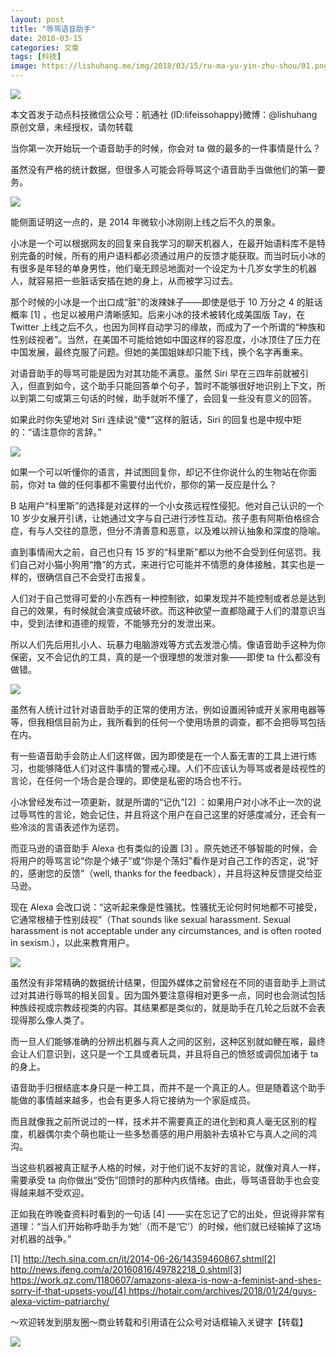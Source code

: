 ```yaml
---
layout: post
title: "辱骂语音助手"
date: 2018-03-15
categories: 文章
tags: [科技]
image: https://lishuhang.me/img/2018/03/15/ru-ma-yu-yin-zhu-shou/01.png
---
```


![](https://mmbiz.qpic.cn/mmbiz_jpg/AdRKyBVLoHIXhicOq4jJ2ypMxCY6ZvMuBPAJ6MR1eZnciaq08lCFs0E365a6ibq2A9JpjABosPnjGSolZ1Tco4HAA/640?wx_fmt=jpeg)

本文首发于动点科技微信公众号：航通社 (ID:lifeissohappy)微博：@lishuhang原创文章，未经授权，请勿转载

当你第一次开始玩一个语音助手的时候，你会对 ta 做的最多的一件事情是什么？

虽然没有严格的统计数据，但很多人可能会将辱骂这个语音助手当做他们的第一要务。

![](https://lishuhang.me/img/2018/03/15/ru-ma-yu-yin-zhu-shou/01.png)

能侧面证明这一点的，是 2014 年微软小冰刚刚上线之后不久的景象。

小冰是一个可以根据网友的回复来自我学习的聊天机器人，在最开始语料库不是特别完备的时候，所有的用户语料都必须通过用户的反馈才能获取。而当时玩小冰的有很多是年轻的单身男性，他们毫无顾忌地面对一个设定为十几岁女学生的机器人，就容易把一些脏话安插在她的身上，从而被学习过去。

那个时候的小冰是一个出口成“脏”的泼辣妹子——即使是低于 10 万分之 4 的脏话概率 [1] ，也足以被用户清晰感知。后来小冰的技术被转化成美国版 Tay，在 Twitter 上线之后不久，也因为同样自动学习的缘故，而成为了一个所谓的“种族和性别歧视者”。当然，在美国不可能给她如中国这样的容忍度，小冰顶住了压力在中国发展，最终克服了问题。但她的美国姐妹却只能下线，换个名字再重来。

对语音助手的辱骂可能是因为对其功能不满意。虽然 Siri 早在三四年前就被引入，但直到如今，这个助手只能回答单个句子，暂时不能够很好地识别上下文，所以到第二句或第三句话的时候，助手就听不懂了，会回复一些没有意义的回答。

如果此时你失望地对 Siri 连续说“傻*”这样的脏话，Siri 的回复也是中规中矩的：“请注意你的言辞。”

![](https://lishuhang.me/img/2018/03/15/ru-ma-yu-yin-zhu-shou/02.png)

如果一个可以听懂你的语言，并试图回复你，却记不住你说什么的生物站在你面前，你对 ta 做的任何事都不需要付出代价，那你的第一反应是什么？

B 站用户“科里斯”的选择是对这样的一个小女孩远程性侵犯。他对自己认识的一个 10 岁少女展开引诱，让她通过文字与自己进行涉性互动。孩子患有阿斯伯格综合症，有与人交往的意愿，但分不清善意和恶意，以及难以辨认抽象和深度的隐喻。

直到事情闹大之前，自己也只有 15 岁的“科里斯”都以为他不会受到任何惩罚。我们自己对小猫小狗用“撸”的方式，来进行它可能并不情愿的身体接触，其实也是一样的，很确信自己不会受打击报复。

人们对于自己觉得可爱的小东西有一种控制欲，如果发现并不能控制或者总是达到自己的效果，有时候就会演变成破坏欲。而这种欲望一直都隐藏于人们的潜意识当中，受到法律和道德的规管，不能够充分的发泄出来。

所以人们先后用扎小人、玩暴力电脑游戏等方式去发泄心情。像语音助手这种为你保密，又不会记仇的工具，真的是一个很理想的发泄对象——即使 ta 什么都没有做错。

![](https://lishuhang.me/img/2018/03/15/ru-ma-yu-yin-zhu-shou/03.png)

虽然有人统计过针对语音助手的正常的使用方法，例如设置闹钟或开关家用电器等等，但我相信目前为止，我所看到的任何一个使用场景的调查，都不会把辱骂包括在内。

有一些语音助手会防止人们这样做，因为即使是在一个人畜无害的工具上进行练习，也能够降低人们对这件事情的警戒心理。人们不应该认为辱骂或者是歧视性的言论，在任何一个场合是合理的。即使是私密的场合也不行。

小冰曾经发布过一项更新，就是所谓的“记仇”[2] ：如果用户对小冰不止一次的说过辱骂性的言论，她会记住，并且将这个用户在自己这里的好感度减分，还会有一些冷淡的言语表述作为惩罚。

而亚马逊的语音助手 Alexa 也有类似的设置 [3] 。原先她还不够智能的时候，会将用户的辱骂言论“你是个婊子”或“你是个荡妇”看作是对自己工作的否定，说“好的，感谢您的反馈”（well, thanks for the feedback），并且将这种反馈提交给亚马逊。

现在 Alexa 会改口说：“这听起来像是性骚扰。性骚扰无论何时何地都不可接受，它通常根植于性别歧视”（That sounds like sexual harassment. Sexual harassment is not acceptable under any circumstances, and is often rooted in sexism.），以此来教育用户。

![](https://lishuhang.me/img/2018/03/15/ru-ma-yu-yin-zhu-shou/04.png)

虽然没有非常精确的数据统计结果，但国外媒体之前曾经在不同的语音助手上测试过对其进行辱骂的相关回复。因为国外要注意得相对更多一点，同时也会测试包括种族歧视或宗教歧视类的内容。其结果都是类似的，就是助手在几轮之后就不会表现得那么像人类了。

而一旦人们能够准确的分辨出机器与真人之间的区别，这种区别就如鲠在喉，最终会让人们意识到，这只是一个工具或者玩具，并且将自己的愤怒或调侃加诸于 ta 的身上。

语音助手归根结底本身只是一种工具，而并不是一个真正的人。但是随着这个助手能做的事情越来越多，也会有更多人将它接纳为一个家庭成员。

而且就像我之前所说过的一样，技术并不需要真正的进化到和真人毫无区别的程度，机器偶尔卖个萌也能让一些多愁善感的用户用脑补去填补它与真人之间的鸿沟。

当这些机器被真正赋予人格的时候，对于他们说不友好的言论，就像对真人一样，需要承受 ta 向你做出“受伤”回馈时的那种内疚情绪。由此，辱骂语音助手也会变得越来越不受欢迎。

正如我在昨晚查资料时看到的一句话 [4] ——实在忘记了它的出处，但说得非常有道理：“当人们开始称呼助手为‘她’（而不是‘它’）的时候，他们就已经输掉了这场对机器的战争。”

[1] http://tech.sina.com.cn/it/2014-06-26/14359460867.shtml[2] http://news.ifeng.com/a/20160816/49782218_0.shtml[3] https://work.qz.com/1180607/amazons-alexa-is-now-a-feminist-and-shes-sorry-if-that-upsets-you/[4] https://hotair.com/archives/2018/01/24/guys-alexa-victim-patriarchy/

～欢迎转发到朋友圈～商业转载和引用请在公众号对话框输入关键字【转载】

![](https://lishuhang.me/img/2018/03/15/ru-ma-yu-yin-zhu-shou/05.jpg)